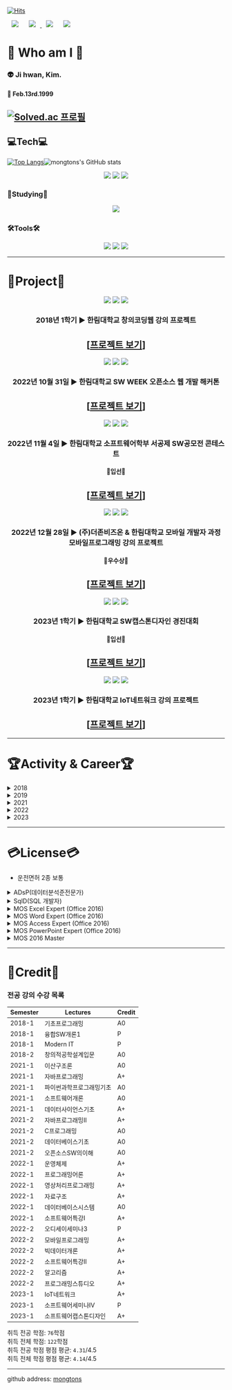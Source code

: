 [![Hits](https://hits.seeyoufarm.com/api/count/incr/badge.svg?url=https%3A%2F%2Fgithub.com%2Fmongtons&count_bg=%237E90C3&title_bg=%23555555&icon=&icon_color=%23E7E7E7&title=Target&edge_flat=false)](https://hits.seeyoufarm.com)

<div>
  <a herf="https://github.com/mongtons">
    <img src="https://img.shields.io/badge/-github-%23181717?style=plastic&logo=Github&logoColor=white&link=https://github.com/mongtons"
         style="height : auto; margin-left : 10px; margin-right : 10px;"/>
  </a>
  <a href="https://www.instagram.com/kji._.hwan">
      <img src="https://img.shields.io/badge/-instagram-%23E4405F?style=plastic&logo=Instagram&logoColor=white&link=https://www.instagram.com/kji._.hwan"
          style="height : auto; margin-left : 10px; margin-right : 10px;"/>
  </a>
  <a herf="mailto:mongtons990213@gamil.com">
    <img src="https://img.shields.io/badge/-Gmail-%23EA4335?style=plastic&logo=Gmail&logoColor=white&link=mailto:mongtons990213@gmail.com"
         style="height : auto; margin-left : 10px; margin-right : 10px;"/>
  </a>
  <a herf="mailto:smilekim99@naver.com">
    <img src="https://img.shields.io/badge/-NAVER-%2303C75A?style=plastic&logo=Naver&logoColor=white&link=mailto:smilekim99@naver.com"
         style="height : auto; margin-left : 10px; margin-right : 10px;"/>
  </a>
 </div>    

# :eyes: Who am I :eyes:
### 👽 Ji hwan, Kim.   
#### :birthday: Feb.13rd.1999
[![Solved.ac 프로필](http://mazassumnida.wtf/api/v2/generate_badge?boj=mongtons)](https://solved.ac/mongtons/)
---
## :computer:Tech:computer:
[![Top Langs](https://github-readme-stats.vercel.app/api/top-langs/?username=mongtons&langs_count=8&layout=compact&theme=dark)](https://github.com/anuraghazra/github-readme-stats)![mongtons's GitHub stats](https://github-readme-stats.vercel.app/api?username=mongtons&show_icons=true&theme=radical)   

<div align="center">
  <img src="https://img.shields.io/badge/Java-5382A1?style=for-the-badge&logo=Java&logoColor=FFFFFF" style="height : 40px;"/>
  <img src="https://img.shields.io/badge/MySQL-4479A1?style=for-the-badge&logo=MySQL&logoColor=FFFFFF" style="height : 40px;"/>
  <img src="https://img.shields.io/badge/Kotlin-7F52FF?style=for-the-badge&logo=Kotlin&logoColor=FFFFFF" style="height : 40px;"/>
<!--   <img src="https://img.shields.io/badge/Python-3776AB?style=for-the-badge&logo=Python&logoColor=FFFFFF" style="height : 40px;"/> -->
</div>

### 📖Studying📖
<div align="center">
<!--   <img src="https://img.shields.io/badge/Spring-6DB33F?style=for-the-badge&logo=Spring&logoColor=FFFFFF" style="height : 40px;"/> -->
  <img src="https://img.shields.io/badge/Spring Boot-6DB33F?style=for-the-badge&logo=Spring boot&logoColor=FFFFFF" style="height : 40px;"/>
</div>

### 🛠Tools🛠
<div align="center">
  <img src="https://img.shields.io/badge/Eclipse IDE-2C2255?style=for-the-badge&logo=Eclipse IDE&logoColor=FFFFFF" style="height : 40px;"/>
  <img src="https://img.shields.io/badge/IntelliJ IDEA-000000?style=for-the-badge&logo=IntelliJ IDEA&logoColor=FFFFFF" style="height : 40px;"/>
  <img src="https://img.shields.io/badge/Android Studio-3DDC84?style=for-the-badge&logo=Android Studio&logoColor=FFFFFF" style="height : 40px;"/>
<!--   <img src="https://img.shields.io/badge/Anaconda-44A833?style=for-the-badge&logo=Anaconda&logoColor=FFFFFF" style="height : 40px;"/>
  <img src="https://img.shields.io/badge/Jupyter-F37626?style=for-the-badge&logo=Jupyter&logoColor=FFFFFF" style="height : 40px;"/>
  <img src="https://img.shields.io/badge/Visual Studio Code-007ACC?style=for-the-badge&logo=Visual Studio Code&logoColor=FFFFFF" style="height : 40px;"/> -->
</div>

---
# 📄Project📄
<div align="center">
  <img src="https://img.shields.io/badge/javascript-F7DF1E?style=for-the-badge&logo=javascript&logoColor=FFFFFF" style="height : 40px;"/>
  <img src="https://img.shields.io/badge/css3-1572B6?style=for-the-badge&logo=css3&logoColor=FFFFFF" style="height : 40px;"/>
  <img src="https://img.shields.io/badge/html5-E34F26?style=for-the-badge&logo=html5&logoColor=FFFFFF" style="height : 40px;"/>
  
  ### 2018년 1학기 ▶ 한림대학교 창의코딩웹 강의 프로젝트   
  ## \[[프로젝트 보기](https://github.com/mongtons/CreativeCoding-Web_project)\]

  <img src="https://img.shields.io/badge/MySQL-4479A1?style=for-the-badge&logo=MySQL&logoColor=FFFFFF" style="height : 40px;"/>
  <img src="https://img.shields.io/badge/Spring Boot-6DB33F?style=for-the-badge&logo=Spring boot&logoColor=FFFFFF" style="height : 40px;"/>
  <img src="https://img.shields.io/badge/javascript-F7DF1E?style=for-the-badge&logo=javascript&logoColor=FFFFFF" style="height : 40px;"/>
  
  ### 2022년 10월 31일 ▶ 한림대학교 SW WEEK 오픈소스 웹 개발 해커톤   
  ## \[[프로젝트 보기](https://github.com/mongtons/Finding_Restaurant_in_Traditional_Market)\]

  <img src="https://img.shields.io/badge/css3-1572B6?style=for-the-badge&logo=css3&logoColor=FFFFFF" style="height : 40px;"/>
  <img src="https://img.shields.io/badge/MySQL-4479A1?style=for-the-badge&logo=MySQL&logoColor=FFFFFF" style="height : 40px;"/>
  <img src="https://img.shields.io/badge/Spring Boot-6DB33F?style=for-the-badge&logo=Spring boot&logoColor=FFFFFF" style="height : 40px;"/>
  
  ### 2022년 11월 4일 ▶ 한림대학교 소프트웨어학부 서공제 SW공모전 콘테스트   
  #### 🏅입선🏅   
  ## \[[프로젝트 보기](https://github.com/mongtons/Tableing)\]   



  <img src="https://img.shields.io/badge/kotlin-7F52FF?style=for-the-badge&logo=kotlin&logoColor=FFFFFF" style="height : 40px;"/>
  <img src="https://img.shields.io/badge/android studio-3DDC84?style=for-the-badge&logo=androidstudio&logoColor=FFFFFF" style="height : 40px;"/>
  <img src="https://img.shields.io/badge/sqlite-003B57?style=for-the-badge&logo=sqlite&logoColor=FFFFFF" style="height : 40px;"/>
  
  ### 2022년 12월 28일 ▶ (주)더존비즈온 & 한림대학교 모바일 개발자 과정 모바일프로그래밍 강의 프로젝트    
  #### 🥈우수상🥈   
  ## \[[프로젝트 보기](https://github.com/mongtons/Smart_Portfolio)\]

  <img src="https://img.shields.io/badge/kotlin-7F52FF?style=for-the-badge&logo=kotlin&logoColor=FFFFFF" style="height : 40px;"/>
  <img src="https://img.shields.io/badge/firebase-FFCA28?style=for-the-badge&logo=firebase&logoColor=FFFFFF" style="height : 40px;"/>
  <img src="https://img.shields.io/badge/android studio-3DDC84?style=for-the-badge&logo=androidstudio&logoColor=FFFFFF" style="height : 40px;"/>
  
  ### 2023년 1학기 ▶ 한림대학교 SW캡스톤디자인 경진대회   
  #### 🏅입선🏅   
  ## \[[프로젝트 보기](https://github.com/mongtons/CapstoneDesign_FindCertificationApplication)\]

  <img src="https://img.shields.io/badge/mosquitto-3C5280?style=for-the-badge&logo=eclipsemosquitto&logoColor=FFFFFF" style="height : 40px;"/>
  <img src="https://img.shields.io/badge/node.js-339933?style=for-the-badge&logo=nodedotjs&logoColor=FFFFFF" style="height : 40px;"/>
  <img src="https://img.shields.io/badge/Java-5382A1?style=for-the-badge&logo=Java&logoColor=FFFFFF" style="height : 40px;"/>
  
  ### 2023년 1학기 ▶ 한림대학교 IoT네트워크 강의 프로젝트   
  ## \[[프로젝트 보기](https://github.com/mongtons/Airport_Parkinglot_Monitoring)\]
</div>

---
# :trophy:Activity & Career:trophy:
<details markdown="1">
  <summary markdown="1">2018</summary>
  <div markdown="1">
  
  * `입학` 02.28. ▶ 한림대학교 공과대학 IT계열학부 입학
  * `학생회` ▶ 제 11대 전자공학과 학생회 "Mate" 활동
  > 복지부원 활동
  * `동아리` ▶ 한림대학교 공과대학 전자공학과 축구동아리 "Defy" 활동
  > 2018 - 공식경기 1경기 교체출전   
  > 2022 - 공식경기 3경기 선발출전 (조별예선 무패 & 메이저 토너먼트 14강 진출)
  * `동아리` ▶ 한림대학교 공과대학 전자공학과 학술동아리 "Multiplex" 활동   
  </div>
</details>   
<details markdown="1">
  <summary markdown="1">2019</summary>
  <div markdown="1">
  
  * `군복무` 01.15.~2020.08.21 ▶ 제 25보병사단 육군 병장 만기전역 
  </div>
</details>   
<details markdown="1">
  <summary markdown="1">2021</summary>
  <div markdown="1">
  
  * `복학` 03.02. ▶ 한림대학교 소프트웨어융합대학 스마트IoT전공 복학
> 스마트IoT전공의 前身(전신) 전자공학과
* `학생회` ▶ 제 3대 빅데이터전공 학생회 "Plus" 활동
> 대외국장 활동
* `상벌이력` 1학기 ▶ 한림대학교 스마트IoT전공 학기우등
* `대외활동` 06.23.~07.22. ▶ codeit 대학생 코딩 캠프 7기 수료
> 1. 프로그래밍 기초 in Python 수료   
> 2. 개발자를 위한 SQL 데이터베이스 수료   
* `전과` 08.30. ▶ 한림대학교 소프트웨어융합대학 빅데이터전공 전과
> 빅데이터전공의 前身(전신) 컴퓨터공학과
* `장학금` 2학기 ▶ SW 인재장학금Ⅰ
* `교내공모전 [SW WEEK]` 10.31. ▶ Github 이력서 콘테스트 해커톤 참가
* `상벌이력` 2학기 ▶ 한림대학교 빅데이터전공 학기우등    
  </div>
</details>   
<details markdown="1">
  <summary markdown="1">2022</summary>
  <div markdown="1">
  
  * `장학금` 1학기 ▶ SW 인재장학금Ⅰ
* `학생회` ▶ 제 4대 빅데이터전공 학생회 "RaOn" 활동
> 부학회장 활동
* `교내공모전` 04.29. ▶ Github 이력서 콘테스트 해커톤 참가
* `상벌이력` 1학기 ▶ 한림대학교 빅데이터전공 학기우등 
* `동아리` 06.20.~08.12. ▶ 한림대학교 소프트웨어융합대학 학술동아리 "Multiplex" 여름방학 SW멘토링
> 멘토 활동   
> 자바프로그래밍 멘토링
* `장학금` 1학기 ▶ SW 멘토링장학금
* `장학금` 2학기 ▶ SW 인재장학금Ⅰ
* `TOPCIT` 10.29. ▶ 2022년 제 18회 TOPCIT 응시
> 수준 3 (415점/1000점)
* `교내공모전 [SW WEEK]` 10.30. ▶ Github 이력서 콘테스트 해커톤 참여
* `교내공모전 [SW WEEK]` 10.31. ▶ 오픈소스 웹개발 해커톤 참여
> \[[프로젝트 보기](https://github.com/mongtons/Finding_Restaurant_in_Traditional_Market)\]
* `교내공모전` 11.04. ▶ 정보과학대학 소프트웨어학부 서공제 "공대인의 날" SW공모전 콘테스트 본선 진출
> \[[프로젝트 보기](https://github.com/mongtons/Tableing)\]
* `상벌이력` 2학기 ▶ 한림대학교 빅데이터전공 학기우등 
* `(주)더존비즈온 & 한림대 모바일 개발자 과정 프로젝트 발표회` 12.28. ▶ 우수상 수상 
> \[[프로젝트 보기](https://github.com/mongtons/Smart_Portfolio)\]
* `장학금` 2학기 ▶ SW 추천 장학금
* `장학금` 2학기 ▶ 한림추천장학금(학과장추천)   
  </div>
</details>   
<details markdown="1">
  <summary markdown="1">2023</summary>
  <div markdown="1">
  
  * `장학금` 1학기 ▶ SW 인재장학금Ⅰ
* `교내활동 [SW빌리지]` 1학기 ▶ 한림모여코딩 프로그램 우수활동 팀 선정
* `SW캡스톤디자인 경진대회` 1학기 ▶ 한림대학교 2023학년도 1학기 SW캡스톤디자인 경진대회 입선
> \[[프로젝트 보기](https://github.com/mongtons/CapstoneDesign_FindCertificationApplication)\]
* `SW중심대학` 06.28. ▶ 강원SW중심대학 SW페스티벌 SW프로젝트 성과발표회 참가
* `상벌이력` 1학기 ▶ 한림대학교 빅데이터전공 학기우등
* `해외연수` 07.24.~08.04. ▶ 한림대학교 하계 해외 IT 연수
> University of York, United Kingdom
* `상벌이력` 1학기 ▶ 한림대학교 빅데이터전공 학기우등
* `장학금` 2학기 ▶ SW 인재장학금Ⅰ
* `현장실습` 09.01.~2024.02.28. ▶ 바디텍메드(주) 현장실습
  </div>
</details>   

<!--## 2018
* `입학` 02.28. ▶ 한림대학교 공과대학 IT계열학부 입학
* `학생회` ▶ 제 11대 전자공학과 학생회 "Mate" 활동
> 복지부원 활동
* `동아리` ▶ 한림대학교 공과대학 전자공학과 축구동아리 "Defy" 활동
> 2018 - 공식경기 1경기 교체출전   
> 2022 - 공식경기 3경기 선발출전 (조별예선 무패 & 메이저 토너먼트 14강 진출)
* `동아리` ▶ 한림대학교 공과대학 전자공학과 학술동아리 "Multiplex" 활동   
## 2019
* `군복무` 01.15.~2020.08.21 ▶ 제 25보병사단 육군 병장 만기전역   
## 2021
* `복학` 03.02. ▶ 한림대학교 소프트웨어융합대학 스마트IoT전공 복학
> 스마트IoT전공의 前身(전신) 전자공학과
* `학생회` ▶ 제 3대 빅데이터전공 학생회 "Plus" 활동
> 대외국장 활동
* `상벌이력` 1학기 ▶ 한림대학교 스마트IoT전공 학기우등
* `대외활동` 06.23.~07.22. ▶ codeit 대학생 코딩 캠프 7기 수료
> 1. 프로그래밍 기초 in Python 수료   
> 2. 개발자를 위한 SQL 데이터베이스 수료   
* `전과` 08.30. ▶ 한림대학교 소프트웨어융합대학 빅데이터전공 전과
> 빅데이터전공의 前身(전신) 컴퓨터공학과
* `장학금` 2학기 ▶ SW 인재장학금Ⅰ
* `교내공모전 [SW WEEK]` 10.31. ▶ Github 이력서 콘테스트 해커톤 참가
* `상벌이력` 2학기 ▶ 한림대학교 빅데이터전공 학기우등   
## 2022
* `장학금` 1학기 ▶ SW 인재장학금Ⅰ
* `학생회` ▶ 제 4대 빅데이터전공 학생회 "RaOn" 활동
> 부학회장 활동
* `교내공모전` 04.29. ▶ Github 이력서 콘테스트 해커톤 참가
* `상벌이력` 1학기 ▶ 한림대학교 빅데이터전공 학기우등 
* `동아리` 06.20.~08.12. ▶ 한림대학교 소프트웨어융합대학 학술동아리 "Multiplex" 여름방학 SW멘토링
> 멘토 활동   
> 자바프로그래밍 멘토링
* `장학금` 1학기 ▶ SW 멘토링장학금
* `장학금` 2학기 ▶ SW 인재장학금Ⅰ
* `TOPCIT` 10.29. ▶ 2022년 제 18회 TOPCIT 응시
> 수준 3 (415점/1000점)
* `교내공모전 [SW WEEK]` 10.30. ▶ Github 이력서 콘테스트 해커톤 참여
* `교내공모전 [SW WEEK]` 10.31. ▶ 오픈소스 웹개발 해커톤 참여
> \[[프로젝트 보기](https://github.com/mongtons/Finding_Restaurant_in_Traditional_Market)\]
* `교내공모전` 11.04. ▶ 정보과학대학 소프트웨어학부 서공제 "공대인의 날" SW공모전 콘테스트 본선 진출
> \[[프로젝트 보기](https://github.com/mongtons/Tableing)\]
* `상벌이력` 2학기 ▶ 한림대학교 빅데이터전공 학기우등 
* `(주)더존비즈온 & 한림대 모바일 개발자 과정 프로젝트 발표회` 12.28. ▶ 우수상 수상 
> \[[프로젝트 보기](https://github.com/mongtons/Smart_Portfolio)\]
* `장학금` 2학기 ▶ SW 추천 장학금
* `장학금` 2학기 ▶ 한림추천장학금(학과장추천)   
## 2023
* `장학금` 1학기 ▶ SW 인재장학금Ⅰ
* `교내활동 [SW빌리지]` 1학기 ▶ 한림모여코딩 프로그램 우수활동 팀 선정
* `SW캡스톤디자인 경진대회` 1학기 ▶ 한림대학교 2023학년도 1학기 SW캡스톤디자인 경진대회 입선
> \[[프로젝트 보기](https://github.com/mongtons/CapstoneDesign_FindCertificationApplication)\]
* `SW중심대학` 06.28. ▶ 강원SW중심대학 SW페스티벌 SW프로젝트 성과발표회 참가
* `상벌이력` 1학기 ▶ 한림대학교 빅데이터전공 학기우등
* `해외연수` 07.24.~08.04. ▶ 한림대학교 하계 해외 IT 연수
> University of York, United Kingdom-->
---
# :credit_card:License:credit_card:
* 운전면허 2종 보통
<details markdown="1">
  <summary>ADsP(데이터분석준전문가)</summary>
  
  ![adsp](etc/adsp.png)
</details>
<details markdown="1">
  <summary>SqlD(SQL 개발자)</summary>
  
  ![sqld](etc/sqld.png)
</details>
<details markdown="1">
  <summary>MOS Excel Expert (Office 2016)</summary>
  
  ![excel](etc/excel.png)
</details>
<details markdown="1">
  <summary>MOS Word Expert (Office 2016)</summary>
  
  ![word](etc/word.png)
</details>
<details markdown="1">
  <summary>MOS Access Expert (Office 2016)</summary>
  
  ![access](etc/access.png)
</details>
<details markdown="1">
  <summary>MOS PowerPoint Expert (Office 2016)</summary>
  
  ![powerpoint](etc/powerpoint.png)
</details>
<details markdown="1">
  <summary>MOS 2016 Master</summary>
  
  ![master](etc/master.png)
</details>


---
# 🥇Credit🥇
### 전공 강의 수강 목록
|Semester|Lectures|Credit|
|---|---|---|
|2018-1|기초프로그래밍|A0|
|2018-1|융합SW개론1|P|
|2018-1|Modern IT|P|
|2018-2|창의적공학설계입문|A0|
|2021-1|이산구조론|A0|
|2021-1|자바프로그래밍|A+|
|2021-1|파이썬과학프로그래밍기초|A0|
|2021-1|소프트웨어개론|A0|
|2021-1|데이터사이언스기초|A+|
|2021-2|자바프로그래밍Ⅱ|A+|
|2021-2|C프로그래밍|A0|
|2021-2|데이터베이스기초|A0|
|2021-2|오픈소스SW의이해|A0|
|2022-1|운영체제|A+|
|2022-1|프로그래밍어론|A+|
|2022-1|영상처리프로그래밍|A+|
|2022-1|자료구조|A+|
|2022-1|데이터베이스시스템|A0|
|2022-1|소프트웨어특강Ⅰ|A+|
|2022-2|오디세이세미나3|P|
|2022-2|모바일프로그래밍|A+|
|2022-2|빅데이터개론|A+|
|2022-2|소프트웨어특강Ⅱ|A+|
|2022-2|알고리즘|A+|
|2022-2|프로그래밍스튜디오|A+|
|2023-1|IoT네트워크|A+|
|2023-1|소프트웨어세미나Ⅳ|P|
|2023-1|소프트웨어캡스톤디자인|A+|

취득 전공 학점: `76`학점   
취득 전체 학점: `122`학점   
취득 전공 학점 평점 평균: `4.31`/4.5   
취득 전체 학점 평점 평균: `4.14`/4.5

---
github address: [mongtons][github]

[github]:http://github.com/mongtons
